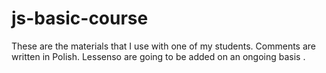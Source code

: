 # js-basic-course
These are the materials that I use with one of my students. 
Comments are written in Polish. 
Lessenso are going to be added on an ongoing basis .
